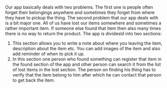 Our app basically deals with two problems. The first one is people often forget their belongings anywhere and sometimes they forget from where they have to pickup the thing. The second problem that our app deals with is a bit major one. All of us have lost our items somewhere and sometimes a rather important item. If someone else found that item then also many times there is no way to return the product.
The app is dividesld into two sections:
1. This section allows you to write a note about where you leaving the item, description about the item etc. You can add images of the item and also add reminder of when to pick it up.
2. In this section one person who found something can register that item in the found section of the app and other person can search it from the list of lost items in the lost section. The person on finding his thing has to verify that the item belong to him after which he can contact that person to get back the item.
